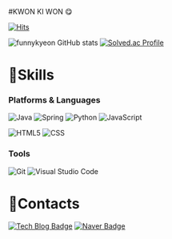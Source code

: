 


  
#KWON KI WON 😋

[![Hits](https://hits.seeyoufarm.com/api/count/incr/badge.svg?url=https%3A%2F%2Fgithub.com%2Ffunnykyeon%2Fhit-counter&count_bg=%23D83B7C&title_bg=%23151321&icon=&icon_color=%23E7E7E7&title=hits&edge_flat=false)](https://hits.seeyoufarm.com)

![funnykyeon GitHub stats](https://github-readme-stats.vercel.app/api?username=funnykyeon&show_icons=true&theme=radical)
[![Solved.ac Profile](http://mazassumnida.wtf/api/v2/generate_badge?boj=funnykyeon)](https://solved.ac/funnykyeon)



# 💪Skills
### Platforms & Languages
![Java](https://img.shields.io/badge/Java-007396.svg?&style=for-the-badge&logo=Java&logoColor=white)
![Spring](https://img.shields.io/badge/Spring-6DB33F.svg?&style=for-the-badge&logo=Spring&logoColor=white)
![Python](https://img.shields.io/badge/Python-3776AB.svg?&style=for-the-badge&logo=Python&logoColor=white)
![JavaScript](https://img.shields.io/badge/JavaScript-F7DF1E.svg?&style=for-the-badge&logo=JavaScript&logoColor=white)

![HTML5](https://img.shields.io/badge/HTML5-E34F26.svg?&style=for-the-badge&logo=HTML5&logoColor=white)
![CSS](https://img.shields.io/badge/CSS-1572B6.svg?&style=for-the-badge&logo=CSS3&logoColor=white)

### Tools
![Git](https://img.shields.io/badge/Git-F05032.svg?&style=for-the-badge&logo=Git&logoColor=white)
![Visual Studio Code](https://img.shields.io/badge/Visual%20Studio%20Code-007ACC.svg?&style=for-the-badge&logo=Visual%20Studio%20Code&logoColor=white)

 
# 📮Contacts

[![Tech Blog Badge](http://img.shields.io/badge/-Tech%20blog-black?style=flat-square&logo=github&link=https://velog.io/@funnykyeon/)](https://velog.io/@funnykyeon/)
[![Naver Badge](https://img.shields.io/badge/Naver-03C75A?style=flat-square&logo=Naver&logoColor=white&link=mailto:funnykyeon@naver.com)](mailto:funnykyeon@naver.com)



